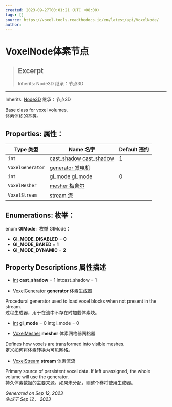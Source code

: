 ```yaml
---
created: 2023-09-27T00:01:21 (UTC +08:00)
tags: []
source: https://voxel-tools.readthedocs.io/en/latest/api/VoxelNode/
author: 
---
```


# VoxelNode体素节点

> ## Excerpt
> Inherits: Node3D 继承：节点3D

---
Inherits: [Node3D](https://docs.godotengine.org/en/stable/classes/class_node3d.html) 继承：节点3D

Base class for voxel volumes.  
体素体积的基类。

## Properties: 属性：

| Type 类型 | Name 名字 | Default 违约 |
| --- | --- | --- |
| `int` | [cast\_shadow cast\_shadow](https://voxel-tools.readthedocs.io/en/latest/api/VoxelNode/#i_cast_shadow) | 1 |
| `VoxelGenerator` | [generator 发电机](https://voxel-tools.readthedocs.io/en/latest/api/VoxelNode/#i_generator) |  |
| `int` | [gi\_mode gi\_mode](https://voxel-tools.readthedocs.io/en/latest/api/VoxelNode/#i_gi_mode) | 0 |
| `VoxelMesher` | [mesher 梅舍尔](https://voxel-tools.readthedocs.io/en/latest/api/VoxelNode/#i_mesher) |  |
| `VoxelStream` | [stream 流](https://voxel-tools.readthedocs.io/en/latest/api/VoxelNode/#i_stream) |  |

## Enumerations: 枚举：

enum **GIMode**:  枚举 GIMode：

-   **GI\_MODE\_DISABLED** = **0**
-   **GI\_MODE\_BAKED** = **1**
-   **GI\_MODE\_DYNAMIC** = **2**

## Property Descriptions 属性描述

-   [int](https://docs.godotengine.org/en/stable/classes/class_int.html) **cast\_shadow** = 1 intcast\_shadow = 1
    
-   [VoxelGenerator](https://voxel-tools.readthedocs.io/en/latest/api/VoxelGenerator/) **generator** 体素生成器
    

Procedural generator used to load voxel blocks when not present in the stream.  
过程生成器，用于在流中不存在时加载体素块。

-   [int](https://docs.godotengine.org/en/stable/classes/class_int.html) **gi\_mode** = 0 intgi\_mode = 0
    
-   [VoxelMesher](https://voxel-tools.readthedocs.io/en/latest/api/VoxelMesher/) **mesher** 体素网格器网格器
    

Defines how voxels are transformed into visible meshes.  
定义如何将体素转换为可见网格。

-   [VoxelStream](https://voxel-tools.readthedocs.io/en/latest/api/VoxelStream/) **stream** 体素流流

Primary source of persistent voxel data. If left unassigned, the whole volume will use the generator.  
持久体素数据的主要来源。如果未分配，则整个卷将使用生成器。

_Generated on Sep 12, 2023  
生成于 Sep 12， 2023_
